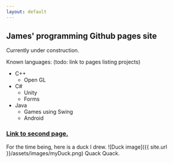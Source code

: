 ```yaml
---
layout: default
---
```


## James' programming Github pages site

Currently under construction.


Known languages:
(todo: link to pages listing projects)

* C++
  * Open GL
* C#
  * Unity
  * Forms
* Java
  * Games using Swing
  * Android



### [Link to second page.](Usefull-Links)


For the time being, here is a duck I drew.
![Duck image]({{ site.url }}/assets/images/myDuck.png)
Quack Quack.